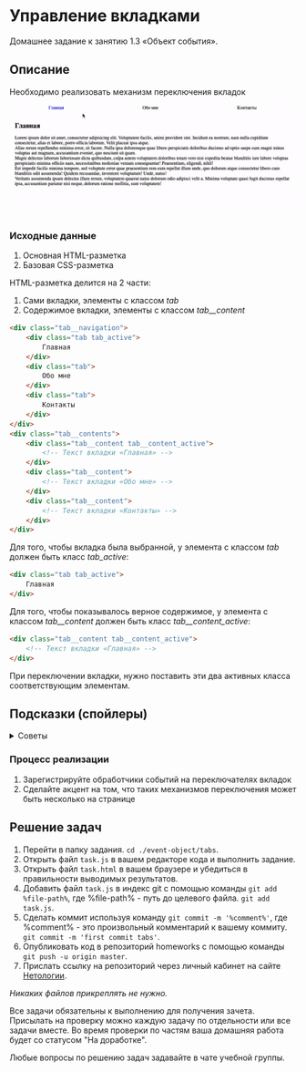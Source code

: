  # Управление вкладками

Домашнее задание к занятию 1.3 «Объект события».

## Описание 

Необходимо реализовать механизм переключения вкладок

![Demo](./demo.gif)

### Исходные данные

1. Основная HTML-разметка
2. Базовая CSS-разметка

HTML-разметка делится на 2 части:

1. Сами вкладки, элементы с классом *tab*
2. Содержимое вкладки, элементы с классом *tab__content*

```html
<div class="tab__navigation">
    <div class="tab tab_active">
        Главная
    </div>
    <div class="tab">
        Обо мне
    </div>
    <div class="tab">
        Контакты
    </div>
</div>
<div class="tab__contents">
    <div class="tab__content tab__content_active">
        <!-- Текст вкладки «Главная» -->
    </div>
    <div class="tab__content">
        <!-- Текст вкладки «Обо мне» -->
    </div>
    <div class="tab__content">
        <!-- Текст вкладки «Контакты» -->
    </div>
</div>
```

Для того, чтобы вкладка была выбранной, у элемента с классом *tab* должен быть класс
*tab_active*:

```html
<div class="tab tab_active">
    Главная
</div>
```

Для того, чтобы показывалось верное содержимое, у элемента с классом *tab__content*
должен быть класс *tab__content_active*:

```html
<div class="tab__content tab__content_active">
    <!-- Текст вкладки «Главная» -->
</div>
```

При переключении вкладки, нужно поставить эти два активных класса соответствующим
элементам.

## Подсказки (спойлеры)

<details>
<summary>Советы</summary>

Для удобного нахождения индекса вкладки, можно использовать метод
indexOf в найденном массиве вкладок *.tab*. Найденный индекс можно использовать
для показа нужного содержимого *.tab__content*

</details>

### Процесс реализации

1. Зарегистрируйте обработчики событий на переключателях вкладок
2. Сделайте акцент на том, что таких механизмов переключения может быть несколько
на странице

## Решение задач
1. Перейти в папку задания. `cd ./event-object/tabs`.
2. Открыть файл `task.js` в вашем редакторе кода и выполнить задание.
3. Открыть файл `task.html` в вашем браузере и убедиться в правильности выводимых результатов.
4. Добавить файл `task.js` в индекс git с помощью команды `git add %file-path%`, где %file-path% - путь до целевого файла. `git add task.js`.
5. Сделать коммит используя команду `git commit -m '%comment%'`, где %comment% - это произвольный комментарий к вашему коммиту. `git commit -m 'first commit tabs'`.
6. Опубликовать код в репозиторий homeworks с помощью команды `git push -u origin master`.
7. Прислать ссылку на репозиторий через личный кабинет на сайте [Нетологии][6].

[0]: https://github.com/
[1]: https://www.sublimetext.com/
[2]: https://code.visualstudio.com/
[3]: https://github.com/netology-code/guides/tree/master/github
[4]: https://git-scm.com/
[5]: https://github.com/netology-code/guides/blob/master/git/REAMDE.md
[6]: https://netology.ru/

*Никаких файлов прикреплять не нужно.*

Все задачи обязательны к выполнению для получения зачета. Присылать на проверку можно каждую задачу по отдельности или все задачи вместе. Во время проверки по частям ваша домашняя работа будет со статусом "На доработке".

Любые вопросы по решению задач задавайте в чате учебной группы.
